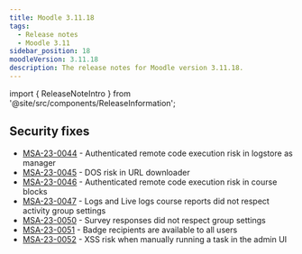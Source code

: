 ```yaml
---
title: Moodle 3.11.18
tags:
  - Release notes
  - Moodle 3.11
sidebar_position: 18
moodleVersion: 3.11.18
description: The release notes for Moodle version 3.11.18.
---
```


import { ReleaseNoteIntro } from '@site/src/components/ReleaseInformation';

<ReleaseNoteIntro releaseName={frontMatter.moodleVersion} />

## Security fixes
<!-- cspell:disable -->
- [MSA-23-0044](https://moodle.org/mod/forum/discuss.php?d=453758) - Authenticated remote code execution risk in logstore as manager
- [MSA-23-0045](https://moodle.org/mod/forum/discuss.php?d=453759) - DOS risk in URL downloader
- [MSA-23-0046](https://moodle.org/mod/forum/discuss.php?d=453760) - Authenticated remote code execution risk in course blocks
- [MSA-23-0047](https://moodle.org/mod/forum/discuss.php?d=453761) - Logs and Live logs course reports did not respect activity group settings
- [MSA-23-0050](https://moodle.org/mod/forum/discuss.php?d=453764) - Survey responses did not respect group settings
- [MSA-23-0051](https://moodle.org/mod/forum/discuss.php?d=453765) - Badge recipients are available to all users
- [MSA-23-0052](https://moodle.org/mod/forum/discuss.php?d=453766) - XSS risk when manually running a task in the admin UI
<!-- cspell:enable -->
